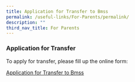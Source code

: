 ```yaml
---
title: Application for Transfer to Bmss
permalink: /useful-links/For-Parents/permalink/
description: ""
third_nav_title: For Parents
---
```


### Application for Transfer

To apply for transfer, please fill up the online form:

[Application for Transfer to Bmss](https://go.gov.sg/applytransfertobmss)